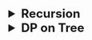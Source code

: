 <details >
 <summary style="font-size: x-large; font-weight: bold">Recursion</summary>

<details >
 <summary style="font-size: large; font-weight: bold">Concept</summary>

![img.png](img.png)

**Input-Output Method**
![img_1.png](img_1.png)

**IBH(Induction - Base Condition - Hypothesis)**
![img_2.png](img_2.png)

Referred Video: https://youtube.com/playlist?list=PL_z_8CaSLPWeT1ffjiImo0sYTcnLzo-wY&si=0Xck63pHJ1y7DBp4
</details>

<details >
 <summary style="font-size: large; font-weight: bold">Important Examples</summary>

<details >
 <summary style="font-size: medium; font-weight: bold">1. Height of Binary Tree</summary>

![Recursion_3.jpg](images/Recursion_3.jpg)
</details>

<details >
 <summary style="font-size: medium; font-weight: bold">2. Sort An Array </summary>

![Recursion_4.jpg](images/Recursion_4.jpg)
</details>


<details >
 <summary style="font-size: medium; font-weight: bold">3. Sort a Stack </summary>

![Recursion_5.jpg](images/Recursion_5.jpg)
![Recursion_6.jpg](images/Recursion_6.jpg)
</details>


<details >
 <summary style="font-size: medium; font-weight: bold">4. Delete Middle Element of a Stack</summary>

![Recursion_7.jpg](images/Recursion_7.jpg)
![Recursion_8.jpg](images/Recursion_8.jpg)
</details>


<details >
 <summary style="font-size: medium; font-weight: bold">5. Reverse a Stack</summary>

![Recursion_9.jpg](images/Recursion_9.jpg)
![Recursion_10.jpg](images/Recursion_10.jpg)
</details>


<details >
 <summary style="font-size: medium; font-weight: bold">6. Kth Symbol in Grammar</summary>

![Recursion_11.jpg](images/Recursion_11.jpg)
</details>


<details >
 <summary style="font-size: medium; font-weight: bold">7. Tower of Hanoi</summary>

![Recursion_12.jpg](images/Recursion_12.jpg)
</details>


<details >
 <summary style="font-size: medium; font-weight: bold">8. Print Subsets / Print Powersets</summary>

![Recursion_13.jpg](images/Recursion_13.jpg)
</details>


<details >
 <summary style="font-size: medium; font-weight: bold">9. Print Unique Subsets & Variations</summary>

![Recursion_14.jpg](images/Recursion_14.jpg)
</details>


<details >
 <summary style="font-size: medium; font-weight: bold">10. Permutation with Spaces</summary>

![Recursion_15.jpg](images/Recursion_15.jpg)
![Recursion_16.jpg](images/Recursion_16.jpg)
</details>


<details >
 <summary style="font-size: medium; font-weight: bold">11. Permutation with Case Change</summary>

![Recursion_17.jpg](images/Recursion_17.jpg)
</details>


<details >
 <summary style="font-size: medium; font-weight: bold">12. Letter Case Permutation</summary>

![Recursion_18.jpg](images/Recursion_18.jpg)
![Recursion_19.jpg](images/Recursion_19.jpg)
</details>


<details >
 <summary style="font-size: medium; font-weight: bold">13. Generate All Balanced Parenthesis</summary>

![Recursion_20.jpg](images/Recursion_20.jpg)
![Recursion_21.jpg](images/Recursion_21.jpg)

</details>


<details >
 <summary style="font-size: medium; font-weight: bold">14. Print N-bit Binary Numbers having more 1's than 0's for any Prefix</summary>

![Recursion_22.jpg](images/Recursion_22.jpg)
![Recursion_23.jpg](images/Recursion_23.jpg)
</details>

<details >
 <summary style="font-size: medium; font-weight: bold">13. Generate All Balanced Parenthesis</summary>

![Recursion_24.jpg](images/Recursion_24.jpg)
</details>

</details>
</details>





<details >
 <summary style="font-size: x-large; font-weight: bold">DP on Tree</summary>

<details >
 <summary style="font-size: large; font-weight: bold">Concept</summary>

The **diameter of a binary tree** is the length of the longest path between any two nodes in a tree. This path may or may not pass through the root.
![DP On Tree_1.jpg](images/DPOnTree_1.jpg)

**Identification:** To solve this question we need to traverse through each node and on each node we need to check its
left and right tree height to find the longest path. Hence, we need to apply DP on tree here

**General Syntax:**
![DP On Tree_2.jpg](images/DPOnTree_2.jpg)

Referred Video: https://youtube.com/playlist?list=PL_z_8CaSLPWfxJPz2-YKqL9gXWdgrhvdn&si=qpaVRPrWeRK9IA2I
</details>

<details >
 <summary style="font-size: large; font-weight: bold">Important Examples</summary>


<details >
 <summary style="font-size: medium; font-weight: bold">01. Diameter of a Binary Tree</summary>

###### 01. Diameter of a Binary Tree

![DP On Tree_3.jpg](images/DPOnTree_3.jpg)
![DP On Tree_4.jpg](images/DPOnTree_4.jpg)

```js
/**
 * Definition for a binary tree node.
 * function TreeNode(val, left, right) {
 *     this.val = (val===undefined ? 0 : val)
 *     this.left = (left===undefined ? null : left)
 *     this.right = (right===undefined ? null : right)
 * }
 */
/**
 * @param {TreeNode} root
 * @return {number}
 */
 let res = 0;
var diameterOfBinaryTree = function(root) {
    if(!root)
        return 0;

    solve(root);

    /**
    Since each node return height as 1 so we 
    need to reduce 1 from final result
    **/
    const ans = res - 1;

    /**
    Since we are using same variable 
    hence resetting is required
    **/
    res = 0;

    return ans;
};

function solve(root) {
    // BASE CONDITION
    if(!root)
        return 0;

     // HYPOTHESIS
    const lh = solve(root.left);
    const rh = solve(root.right);

      // INDUCTION
    const temp = Math.max(lh, rh) + 1;
    const max = Math.max(temp, lh + rh + 1);
    res = Math.max(res, max);

    return temp;
}
```
Leetcode: https://leetcode.com/problems/diameter-of-binary-tree/
</details>


<details >
 <summary style="font-size: medium; font-weight: bold">2. Maximum Path Sum</summary>

![DP On Tree_5.jpg](images/DPOnTree_5.jpg)
</details>
</details>

</details>
